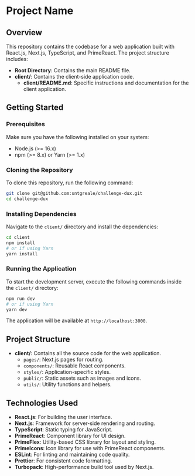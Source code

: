 # Project Name

## Overview
This repository contains the codebase for a web application built with React.js, Next.js, TypeScript, and PrimeReact. The project structure includes:

- **Root Directory**: Contains the main README file.
- **client/**: Contains the client-side application code.
  - **client/README.md**: Specific instructions and documentation for the client application.

## Getting Started

### Prerequisites
Make sure you have the following installed on your system:

- Node.js (>= 16.x)
- npm (>= 8.x) or Yarn (>= 1.x)

### Cloning the Repository
To clone this repository, run the following command:

```bash
git clone git@github.com:sntgreale/challenge-dux.git
cd challenge-dux
```

### Installing Dependencies
Navigate to the `client/` directory and install the dependencies:

```bash
cd client
npm install
# or if using Yarn
yarn install
```

### Running the Application
To start the development server, execute the following commands inside the `client/` directory:

```bash
npm run dev
# or if using Yarn
yarn dev
```

The application will be available at `http://localhost:3000`.

## Project Structure

- **client/**: Contains all the source code for the web application.
  - `pages/`: Next.js pages for routing.
  - `components/`: Reusable React components.
  - `styles/`: Application-specific styles.
  - `public/`: Static assets such as images and icons.
  - `utils/`: Utility functions and helpers.

## Technologies Used
- **React.js**: For building the user interface.
- **Next.js**: Framework for server-side rendering and routing.
- **TypeScript**: Static typing for JavaScript.
- **PrimeReact**: Component library for UI design.
- **PrimeFlex**: Utility-based CSS library for layout and styling.
- **PrimeIcons**: Icon library for use with PrimeReact components.
- **ESLint**: For linting and maintaining code quality.
- **Prettier**: For consistent code formatting.
- **Turbopack**: High-performance build tool used by Next.js.
